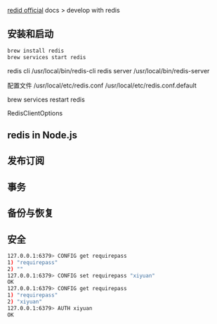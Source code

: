 
[redid official](redis.io) docs > develop with redis

## 安装和启动
```bash
brew install redis
brew services start redis
```
redis cli
/usr/local/bin/redis-cli
redis server
/usr/local/bin/redis-server

配置文件
/usr/local/etc/redis.conf
/usr/local/etc/redis.conf.default


brew services restart redis


RedisClientOptions


## redis in Node.js

## 发布订阅

## 事务

## 备份与恢复


## 安全


```bash
127.0.0.1:6379> CONFIG get requirepass
1) "requirepass"
2) ""
127.0.0.1:6379> CONFIG set requirepass "xiyuan"
OK
127.0.0.1:6379> CONFIG get requirepass
1) "requirepass"
2) "xiyuan"
127.0.0.1:6379> AUTH xiyuan
OK
```
